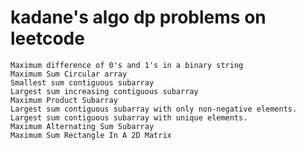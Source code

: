# kadane's algo dp problems on leetcode

    Maximum difference of 0's and 1's in a binary string
    Maximum Sum Circular array
    Smallest sum contiguous subarray
    Largest sum increasing contiguous subarray
    Maximum Product Subarray
    Largest sum contiguous subarray with only non-negative elements.
    Largest sum contiguous subarray with unique elements.
    Maximum Alternating Sum Subarray
    Maximum Sum Rectangle In A 2D Matrix
